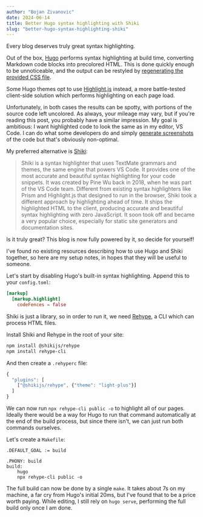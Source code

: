 ```yaml
---
author: "Bojan Zivanovic"
date: 2024-06-14
title: Better Hugo syntax highlighting with Shiki
slug: "better-hugo-syntax-highlighting-shiki"
---
```


Every blog deserves truly great syntax highlighting.

Out of the box, [Hugo](https://gohugo.io/) performs syntax highlighting at build time, converting Markdown code blocks into precolored HTML.
This is done quickly enough to be unnoticeable, and the output can be restyled by [regenerating the provided CSS file](https://gohugo.io/content-management/syntax-highlighting/#generate-syntax-highlighter-css). 

Some Hugo themes opt to use [Highlight.js](https://highlightjs.org/) instead, a more battle-tested client-side solution which performs highlighting on each page load.

Unfortunately, in both cases the results can be spotty, with portions of the source code left uncolored. As always, your mileage may vary, but if you're
reading this post, you probably have a similar impression. My goal is ambitious: I want highlighted code to look the same as in my editor, VS Code. 
I can do what some developers do and simply [generate screenshots](https://marketplace.visualstudio.com/items?itemName=adpyke.codesnap) of the code but that's obviously non-optimal.

My preferred alternative is [Shiki](https://shiki.style/):

> Shiki is a syntax highlighter that uses TextMate grammars and themes, the same engine that powers VS Code. It provides one of the most accurate and beautiful syntax highlighting for your code snippets. It was created by Pine Wu back in 2018, when he was part of the VS Code team. Different from existing syntax highlighters like Prism and Highlight.js that designed to run in the browser, Shiki took a different approach by highlighting ahead of time. It ships the highlighted HTML to the client, producing accurate and beautiful syntax highlighting with zero JavaScript. It soon took off and became a very popular choice, especially for static site generators and documentation sites.

Is it truly great? This blog is now fully powered by it, so decide for yourself! 

I've found no existing resources describing how to use Hugo and Shiki together, so here are my setup notes, in hopes that they will be useful to someone. 

Let's start by disabling Hugo's built-in syntax highlighting. Append this to your `config.toml`:
```toml
[markup]
  [markup.highlight]
    codeFences = false
```

Shiki is just a library, so in order to run it, we need [Rehype](https://github.com/rehypejs/rehype), a CLI which can process HTML files. 

Install Shiki and Rehype in the root of your site:
```sh
npm install @shikijs/rehype
npm install rehype-cli
```

And then create a `.rehyperc` file:
```js
{
  "plugins": [
    ["@shikijs/rehype", {"theme": "light-plus"}]
  ]
}
```

We can now run `npx rehype-cli public -o` to highlight all of our pages. Ideally there would be a way for Hugo to run that command automatically at the end
of the build process, but since there isn't, we can just run both commands ourselves.

Let's create a `Makefile`:
```make
.DEFAULT_GOAL := build

.PHONY: build
build:
	hugo
	npx rehype-cli public -o
```

The full build can now be done by a single `make`. It takes about 7s on my machine, a far cry from Hugo's initial 20ms, but I've found that to be a price worth paying. While editing, I still rely on `hugo serve`, performing the full build only once I am done.
